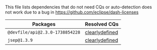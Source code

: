 This file lists dependencies that do not need CQs or auto-detection does not work due to a bug in https://github.com/eclipse/dash-licenses

| Packages | Resolved CQs |
| --- | --- |
| `@devfile/api@2.3.0-1738854228` | [clearlydefined](https://clearlydefined.io/definitions/npm/npmjs/@devfile/api/2.3.0-1738854228) |
| `jsep@1.3.9` | [clearlydefined](https://clearlydefined.io/definitions/npm/npmjs/-/jsep/1.3.9) |